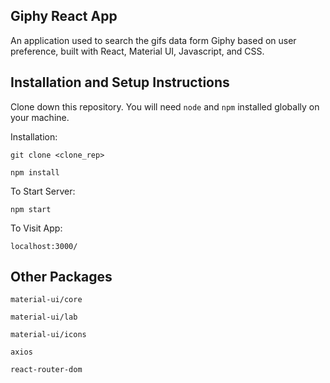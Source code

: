 ## Giphy React App

An application used to search the gifs data form Giphy based on user preference, built with React, Material UI, Javascript, and CSS.

## Installation and Setup Instructions

Clone down this repository. You will need `node` and `npm` installed globally on your machine.  

Installation:

`git clone <clone_rep>`  

`npm install`   

To Start Server:

`npm start`  

To Visit App:

`localhost:3000/`  

## Other Packages

`material-ui/core`

`material-ui/lab`

`material-ui/icons`

`axios`

`react-router-dom`